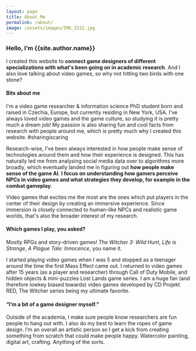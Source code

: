 ```yaml
---
layout: page
title: About Me
permalink: /about/
image: /assets/images/IMG_2222.jpg
---
```

<h3 class="font-weight-light">Hello, I’m <span class="font-weight-bold">{{site.author.name}}</span></h3>

I created this website to **connect game designers of different specializations with what's been going on in academic research**. And I also love talking about video games, so why not hitting two birds with one stone?

#### Bits about me
I'm a video game researcher & information science PhD student born and raised in Czechia, Europe, but currently residing in New York, USA. I've always loved video games and the game culture, so studying it is pretty much a dream job! My passion is also sharing fun and cool facts from research with people around me, which is pretty much why I created this website. #sharingiscaring

Research-wise, I've been always interested in how people make sense of technologies around them and how their experience is designed. This has naturally led me from analysing social media data over to algorithms more broadly, which eventually landed me in figuring out **how people make sense of the game AI**. **I focus on understanding how gamers perceive NPCs in video games and what strategies they develop, for example in the combat gameplay**.

Video games that excites me the most are the ones which put players in the center of their design by creating an immersive experience. Since immersion is closely connected to human-like NPCs and realistic game worlds, that's also the broader interest of my research. 

#### Which games I play, you asked? 

Mostly RPGs and story-driven games! *The Witcher 3: Wild Hunt*, *Life is Strange*, *A Plague Tale: Innocence*, you name it.

I started playing video games when I was 5 and stopped as a teenager around the time the first Mass Effect came out. I returned to video games after 15 years (as a player and researcher) through Call of Duty Mobile, and hidden objects & mini-puzzles Lost Lands game series. I am a huge fan (and therefore lowkey biased towards) video games developed by CD Projekt RED, The Witcher series being my ultimate favorite. 

#### “I’m a bit of a game designer myself.”

Outside of the academia, I make sure people know researchers are fun people to hang out with. I also do my best to learn the ropes of game design. I’m an overall an artistic person so I get a kick from creating something from scratch that could make people happy. Watercolor painting, digital art, crafting. Anything of the sorts.
